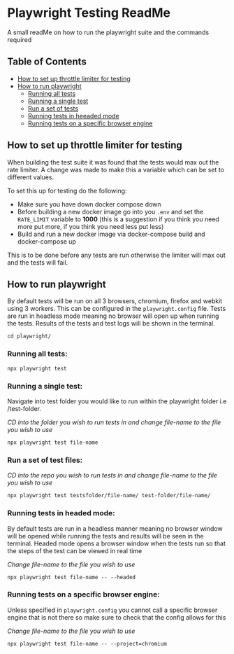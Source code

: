 # Playwright Testing ReadMe

A small readMe on how to run the playwright suite and the commands required

## Table of Contents

* [How to set up throttle limiter for testing](#Throttler-Setup)  
* [How to run playwright](#Running-Playwright)
    * [Running all tests](#running-all-tests)  
    * [Running a single test](#running-a-single-test)
    * [Run a set of tests](#run-a-set-of-test-files)  
    * [Running tests in heeaded mode](#running-tests-in-headed-mode)
    * [Running tests on a specific browser engine](#running-tests-on-specific-browser)


## How to set up throttle limiter for testing

When building the test suite it was found that the tests would max out the rate limiter. A change was made to make this a variable which can be set to different values. 

To set this up for testing do the following:

* Make sure you have down docker compose down 
* Before building a new docker image go into you `.env` and set the `RATE_LIMIT` variable to **1000** (this is a suggestion if you think you need more put more, if you think you need less put less)
* Build and run a new docker image via docker-compose build and docker-compose up

This is to be done before any tests are run otherwise the limiter will max out and the tests will fail.

## How to run playwright

By default tests will be run on all 3 browsers, chromium, firefox and webkit using 3 workers. This can be configured in the `playwright.config` file. Tests are run in headless mode meaning no browser will open up when running the tests. Results of the tests and test logs will be shown in the terminal.

```
cd playwright/
```

### Running all tests:

```
npx playwright test
```

### Running a single test:

Navigate into test folder you would like to run within the playwright folder i.e /test-folder.

_CD into the folder you wish to run tests in and change file-name to the file you wish to use_
```
npx playwright test file-name
```

### Run a set of test files:

_CD into the repo you wish to run tests in and change file-name to the file you wish to use_

```
npx playwright test testsfolder/file-name/ test-folder/file-name/
```

### Running tests in headed mode:

By default tests are run in a headless manner meaning no browser window will be opened while running the tests and results will be seen in the terminal. Headed mode opens a browser window when the tests run so that the steps of the test can be viewed in real time

_Change file-name to the file you wish to use_

```
npx playwright test file-name -- --headed
```

### Running tests on a specific browser engine:

Unless specified in `playwright.config` you cannot call a specific browser engine that is not there so make sure to check that the config allows for this

_Change file-name to the file you wish to use_

```
npx playwright test file-name -- --project=chromium
```
